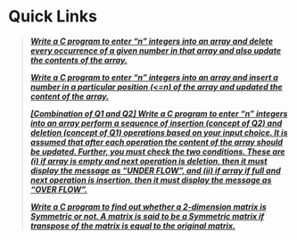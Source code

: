 # Quick Links

>***[Write a C program to enter “n” integers into an array and delete every occurrence of a given  number in that array and also update the contents of the array.  ](./delfromArray.md)***
>
>***[Write a C program to enter “n” integers into an array and insert a number in a particular  position (<=n) of the array and updated the content of the array.  ](./insertinarray.md)***
>
>***[[Combination of Q1 and Q2] Write a C program to enter “n” integers into an array  perform a sequence of insertion (concept of Q2) and deletion (concept of Q1) operations  based on your input choice. It is assumed that after each operation the content of the array  should be updated. Further, you must check the two conditions. These are (i) if array is  empty and next operation is deletion, then it must display the message as “UNDER  FLOW”, and (ii) if array if full and next operation is insertion, then it must display the  message as “OVER FLOW”. ](./del&insertonarray.md)***
>
>***[Write a C program to find out whether a 2-dimension matrix is Symmetric or not. A matrix  is said to be a Symmetric matrix if transpose of the matrix is equal to the original matrix. ](./symmetricmatrix.md)***
>***[](./)***
>
